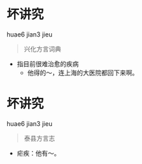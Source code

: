 # 坏讲究
huae6 jian3 jieu
> 兴化方言词典
- 指目前很难治愈的疾病
  - 他得的～，连上海的大医院都回下来啊。

# 坏讲究
huae6 jian3 jieu
> 泰县方言志
- 疟疾：他有～。
